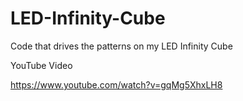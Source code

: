 # LED-Infinity-Cube
Code that drives the patterns on my LED Infinity Cube

YouTube Video

https://www.youtube.com/watch?v=gqMg5XhxLH8
